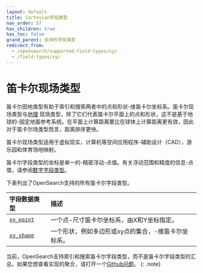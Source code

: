 ```yaml
---
layout: default
title: Cartesian字段类型
nav_order: 57
has_children: true
has_toc: false
grand_parent: 支持的字段类型
redirect_from:
  - /opensearch/supported-field-types/xy/
  - /field-types/xy/
---
```


# 笛卡尔现场类型

笛卡尔田地类型有助于索引和搜索两者中的点和形状-维笛卡尔坐标系。笛卡尔现场类型与[地理]({{site.url}}{{site.baseurl}}/opensearch/supported-field-types/geographic/) 现场类型，除了它们代表笛卡尔平面上的点和形状，这不是基于地球的-固定地面参考系统。在平面上计算距离要比在球体上计算距离更有效，因此对于笛卡尔场类型而言，距离排序更快。

笛卡尔现场类型适用于虚拟现实，计算机等空间应用程序-辅助设计（CAD），游乐园和体育场地映射。

笛卡尔字段类型的坐标是单一的-精密浮动-点值。有关浮动范围和精度的信息-点值，请参阅[数字字段类型]({{site.url}}{{site.baseurl}}/opensearch/supported-field-types/numeric/)。

下表列出了OpenSearch支持的所有笛卡尔字段类型。

字段数据类型| 描述
:--- | :---  
[`xy_point`]({{site.url}}{{site.baseurl}}/opensearch/supported-field-types/xy-point/) | 一个点-尺寸笛卡尔坐标系，由X和Y坐标指定。
[`xy_shape`]({{site.url}}{{site.baseurl}}/opensearch/supported-field-types/xy-shape/) | 一个形状，例如多边形或xy点的集合，-维笛卡尔坐标系。

当前，OpenSearch支持索引和搜索笛卡尔字段类型，而不是笛卡尔字段类型的汇总。如果您想查看实现的聚合，请打开一个[Github问题](https://github.com/opensearch-project/geospatial)。
{: .note}

